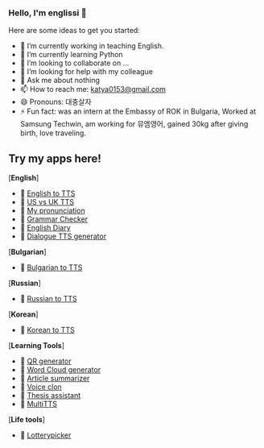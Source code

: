 ### Hello, I'm englissi 👋

Here are some ideas to get you started:

- 🔭 I’m currently working in teaching English.
- 🌱 I’m currently learning Python
- 👯 I’m looking to collaborate on ...
- 🤔 I’m looking for help with my colleague
- 💬 Ask me about nothing
- 📫 How to reach me: katya0153@gmail.com
- 😄 Pronouns: 대충살자
- ⚡ Fun fact: was an intern at the Embassy of ROK in Bulgaria, Worked at Samsung Techwin, am working for 뮤엠영어, gained 30kg after giving birth, love traveling. 
  
## Try my apps here! 

[**English**]

- 🌱 [English to TTS](http://englissi-mytts.hf.space)
- 🌱 [US vs UK TTS](https://englissi-usuktts.hf.space)
- 🌱 [My pronunciation](http://englissi-mypronunciation.hf.space)
- 🌱 [Grammar Checker](http://englissi-grammarchecker.hf.space)
- 🌱 [English Diary](https://store.wrtn.ai/store/details/64afa66bee824064352c1858)
- 🌱 [Dialogue TTS generator](http://englissi-engdialogue.hf.space)

[**Bulgarian**]

- 🌱 [Bulgarian to TTS](https://englissi-bgtts.hf.space)

[**Russian**]

- 🌱 [Russian to TTS](https://englissi-rutts.hf.space)

[**Korean**]

- 🌱 [Korean to TTS](https://englissi-kr.hf.space)

[**Learning Tools**]
 
- 🌱 [QR generator](http://englissi-qrgenerator.hf.space)
- 🌱 [Word Cloud generator](http://englissi-wordcloud.hf.space)
- 🌱 [Article summarizer](http://englissi-pdfsummarizer.hf.space)
- 🌱 [Voice clon](https://huggingface.co/spaces/englissi/Voice-Clone-Multilingual)
- 🌱 [Thesis assistant](https://huggingface.co/spaces/englissi/thesisassist)
- 🌱 [MultiTTS](https://englissi-multitts.hf.space)

[**Life tools**] 

- 🌱 [Lotterypicker](http://englissi-lotterypicker.hf.space)
